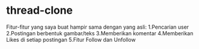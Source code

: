 # thread-clone
Fitur-fitur yang saya buat hampir sama dengan yang asli: 
1.Pencarian user 
2.Postingan berbentuk gambar/teks 
3.Memberikan komentar
4.Memberikan Likes di setiap postingan
5.Fitur Follow dan Unfollow

